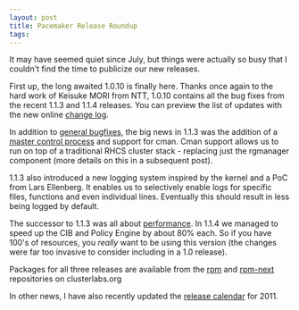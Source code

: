 ```yaml
---
layout: post
title: Pacemaker Release Roundup
tags: 
---
```

It may have seemed quiet since July, but things were actually so busy that I
couldn't find the time to publicize our new releases.

First up, the long awaited 1.0.10 is finally here. Thanks once again to the
hard work of Keisuke MORI from NTT, 1.0.10 contains all the bug fixes from the
recent 1.1.3 and 1.1.4 releases. You can preview the list of updates with the
new online [change log](http://hg.clusterlabs.org/pacemaker/stable-1.0/raw-file/tip/ChangeLog).

In addition to [general bugfixes](http://hg.clusterlabs.org/pacemaker/1.1/raw-file/tip/ChangeLog), the big news in 1.1.3 was the addition of a [master
control process](/blog/2010/introducing-the-pacemaker-master-control-process-for-corosync-based-clusters/) and support for cman. Cman support allows us to run on top of a
traditional RHCS cluster stack - replacing just the rgmanager component (more
details on this in a subsequent post).

1.1.3 also introduced a new logging system inspired by the kernel and a PoC
from Lars Ellenberg. It enables us to selectively enable logs for specific
files, functions and even individual lines. Eventually this should result in
less being logged by default.

The successor to 1.1.3 was all about
[performance](/blog/2010/large-cluster-performance/). In 1.1.4 we managed to speed up the CIB and Policy
Engine by about 80% each. So if you have 100's of resources, you _really_ want
to be using this version (the changes were far too invasive to consider
including in a 1.0 release).

Packages for all three releases are available from the
[rpm](http://www.clusterlabs.org/rpm) and [rpm-next](http://www.clusterlabs.org/rpm-next) repositories on clusterlabs.org

In other news, I have also recently updated the [release calendar](http://www.clusterlabs.org/wiki/ReleaseCalendar) for 2011.

